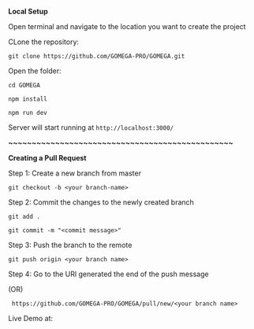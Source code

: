 **Local Setup**

Open terminal and navigate to the location you want to create the project

CLone the repository:

`git clone https://github.com/GOMEGA-PRO/GOMEGA.git`

Open the folder:

`cd GOMEGA `

`npm install`

`npm run dev`

Server will start running at `http://localhost:3000/`

**~~~~~~~~~~~~~~~~~~~~~~~~~~~~~~~~~~~~~~~~~~~~~~~~**

**Creating a Pull Request**

Step 1: Create a new branch from master

`git checkout -b <your branch-name>`

Step 2: Commit the changes to the newly created branch

`git add .`

`git commit -m "<commit message>"`

Step 3: Push the branch to the remote

`git push origin <your branch name>`

Step 4: Go to the URl generated the end of the push message

(OR)

` https://github.com/GOMEGA-PRO/GOMEGA/pull/new/<your branch name>`

Live Demo at:
